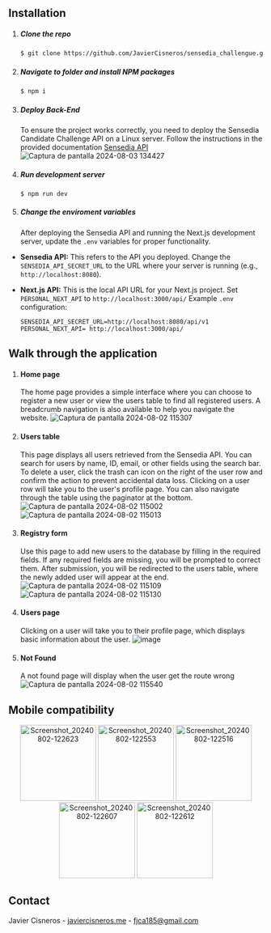 ## Installation

1. ##### Clone the repo
   ```sh
   $ git clone https://github.com/JavierCisneros/sensedia_challengue.git
   ```
2. ##### Navigate to folder and install NPM packages

   ```sh
   $ npm i
   ```

3. ##### Deploy Back-End

   To ensure the project works correctly, you need to deploy the Sensedia Candidate Challenge API on a Linux server. Follow the instructions in the provided documentation [Sensedia API](https://bitbucket.org/sensedia/sensedia-candidate-challenge)
   ![Captura de pantalla 2024-08-03 134427](https://github.com/user-attachments/assets/abc53381-a8b6-4970-87f2-433def4484e6)

4. ##### Run development server

   ```sh
   $ npm run dev
   ```

5. ##### Change the enviroment variables

   After deploying the Sensedia API and running the Next.js development server, update the `.env` variables for proper functionality.

- **Sensedia API:** This refers to the API you deployed. Change the `SENSEDIA_API_SECRET_URL` to the URL where your server is running (e.g., `http://localhost:8080`).

- **Next.js API:** This is the local API URL for your Next.js project. Set `PERSONAL_NEXT_API` to `http://localhost:3000/api/`
  Example `.env` configuration:

  ```
  SENSEDIA_API_SECRET_URL=http://localhost:8080/api/v1
  PERSONAL_NEXT_API= http://localhost:3000/api/
  ```

## Walk through the application

1. #### Home page

   The home page provides a simple interface where you can choose to register a new user or view the users table to find all registered users. A breadcrumb navigation is also available to help you navigate the website.
   ![Captura de pantalla 2024-08-02 115307](https://github.com/user-attachments/assets/9ebdc331-cdd2-465a-bc4e-e76b000f1ef0)

2. #### Users table

   This page displays all users retrieved from the Sensedia API. You can search for users by name, ID, email, or other fields using the search bar. To delete a user, click the trash can icon on the right of the user row and confirm the action to prevent accidental data loss. Clicking on a user row will take you to the user's profile page. You can also navigate through the table using the paginator at the bottom.
   ![Captura de pantalla 2024-08-02 115002](https://github.com/user-attachments/assets/e7827232-4af2-46f1-926e-6615a24f169d)
   ![Captura de pantalla 2024-08-02 115013](https://github.com/user-attachments/assets/6cef83be-3a3d-4102-bed6-8fdb0dd37e6a)

3. #### Registry form

   Use this page to add new users to the database by filling in the required fields. If any required fields are missing, you will be prompted to correct them. After submission, you will be redirected to the users table, where the newly added user will appear at the end.
   ![Captura de pantalla 2024-08-02 115109](https://github.com/user-attachments/assets/6796f88f-fcbe-4af9-bf40-30135c9346c7)
   ![Captura de pantalla 2024-08-02 115130](https://github.com/user-attachments/assets/7e45dac6-0190-4047-9b31-de5f4a701d30)

4. #### Users page

   Clicking on a user will take you to their profile page, which displays basic information about the user.
   ![image](https://github.com/user-attachments/assets/da75aa1f-922c-4459-899d-ed42e6605b0e)

5. #### Not Found
   A not found page will display when the user get the route wrong
   ![Captura de pantalla 2024-08-02 115540](https://github.com/user-attachments/assets/f302d5a0-ae15-4bc3-bcc2-b6589f5d7449)

## Mobile compatibility

<div align="center">
    <img src="https://github.com/user-attachments/assets/15a86fd6-ccf9-4659-8e43-2aabf3851e1f" alt="Screenshot_20240802-122623" width="150" height="auto" />
    <img src="https://github.com/user-attachments/assets/6b909d70-a972-4f3d-8091-1210df7b05bd" alt="Screenshot_20240802-122553" width="150" height="auto" />
    <img src="https://github.com/user-attachments/assets/c8a825ac-639b-4b52-9f4f-f52dbf8da155" alt="Screenshot_20240802-122516" width="150" height="auto" />
    <img src="https://github.com/user-attachments/assets/ca572a39-c3c1-412d-aa69-53e44b3ba1d2" alt="Screenshot_20240802-122607" width="150" height="auto" />
    <img src="https://github.com/user-attachments/assets/a862554f-8aee-43ec-a7df-39efa6642673" alt="Screenshot_20240802-122612" width="150" height="auto" />
</div>

## Contact

Javier Cisneros - [javiercisneros.me](https://JavierCisneros.me) - [fjca185@gmail.com](mailto:fjca185@gmail.com)
